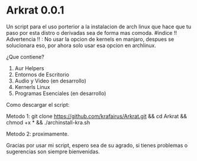 # Arkrat 0.0.1
Un script para el uso porterior a la instalacion de arch linux que hace que tu paso por esta distro o derivadas sea de forma mas comoda.
#indice
!! Advertencia !! : No usar la opcion de kernels en manjaro, despues se solucionara eso, por ahora solo usar esa opcion en archlinux.

¿Que contiene?
1. Aur Helpers
2. Entornos de Escritorio
3. Audio y Video (en desarrollo)
4. Kernerls Linux
5. Programas Esenciales (en desarrollo)

Como descargar el script:

Metodo 1:
git clone https://github.com/krafairus/Arkrat.git && cd Arkrat && chmod +x * && ./archinstall-kra.sh

Metodo 2: proximamente.

Gracias por usar mi script, espero sea de su agrado, si tienes problemas o sugerencias son siempre bienvenidas.
